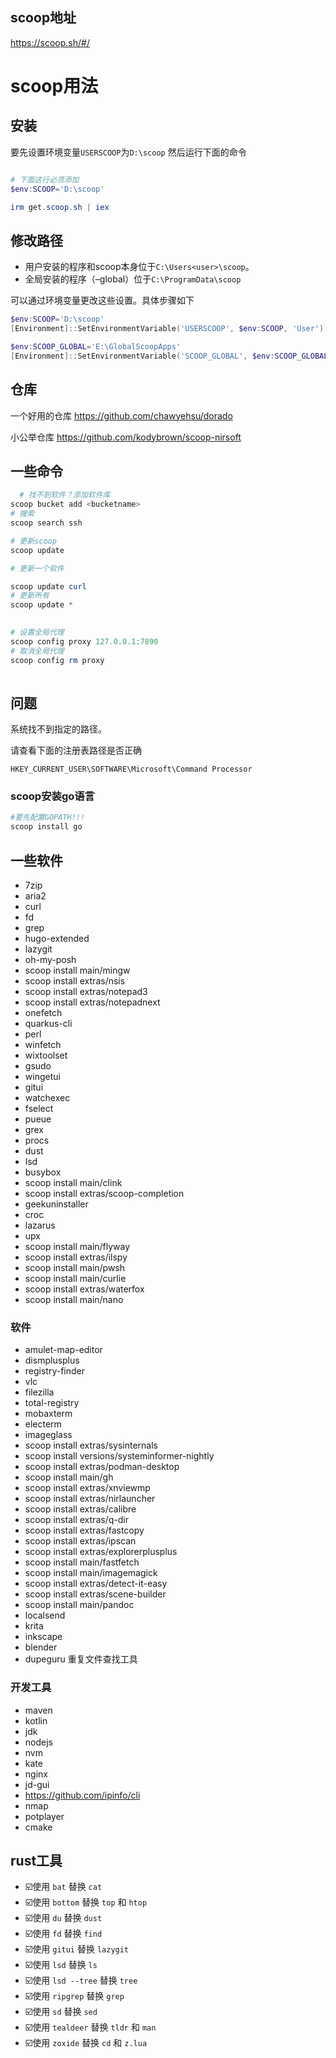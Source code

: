 
## scoop地址

<https://scoop.sh/#/>

# scoop用法

## 安装

要先设置环境变量`USERSCOOP`为`D:\scoop` 然后运行下面的命令

```powershell

# 下面这行必须添加
$env:SCOOP='D:\scoop'

irm get.scoop.sh | iex
```

## 修改路径

- 用户安装的程序和scoop本身位于`C:\Users<user>\scoop`。
- 全局安装的程序（–global）位于`C:\ProgramData\scoop`

可以通过环境变量更改这些设置。具体步骤如下

```powershell
$env:SCOOP='D:\scoop'
[Environment]::SetEnvironmentVariable('USERSCOOP', $env:SCOOP, 'User')

$env:SCOOP_GLOBAL='E:\GlobalScoopApps'
[Environment]::SetEnvironmentVariable('SCOOP_GLOBAL', $env:SCOOP_GLOBAL, 'Machine')
```

## 仓库

一个好用的仓库
<https://github.com/chawyehsu/dorado>

小公举仓库
<https://github.com/kodybrown/scoop-nirsoft>

## 一些命令

```powershell
  # 找不到软件？添加软件库
scoop bucket add <bucketname>
# 搜索
scoop search ssh

# 更新scoop
scoop update

# 更新一个软件

scoop update curl
# 更新所有
scoop update *

 
# 设置全局代理
scoop config proxy 127.0.0.1:7890
# 取消全局代理
scoop config rm proxy
 
```

## 问题

系统找不到指定的路径。

请查看下面的注册表路径是否正确

```
HKEY_CURRENT_USER\SOFTWARE\Microsoft\Command Processor
```

### scoop安装go语言

```powershell
#要先配置GOPATH!!!
scoop install go
```

## 一些软件

- 7zip
- aria2
- curl
- fd
- grep
- hugo-extended
- lazygit
- oh-my-posh
- scoop install main/mingw
- scoop install extras/nsis
- scoop install extras/notepad3
- scoop install extras/notepadnext
- onefetch
- quarkus-cli
- perl
- winfetch
- wixtoolset
- gsudo
- wingetui
- gitui
- watchexec
- fselect
- pueue
- grex
- procs
- dust
- lsd
- busybox
- scoop install main/clink
- scoop install extras/scoop-completion
- geekuninstaller
- croc
- lazarus
- upx
- scoop install main/flyway
- scoop install extras/ilspy
- scoop install main/pwsh
- scoop install main/curlie
- scoop install extras/waterfox
- scoop install main/nano

### 软件

- amulet-map-editor
- dismplusplus
- registry-finder
- vlc
- filezilla
- total-registry
- mobaxterm
- electerm
- imageglass
- scoop install extras/sysinternals
- scoop install versions/systeminformer-nightly
- scoop install extras/podman-desktop
- scoop install main/gh
- scoop install extras/xnviewmp
- scoop install extras/nirlauncher
- scoop install extras/calibre
- scoop install extras/q-dir
- scoop install extras/fastcopy
- scoop install extras/ipscan
- scoop install extras/explorerplusplus
- scoop install main/fastfetch
- scoop install main/imagemagick
- scoop install extras/detect-it-easy
- scoop install extras/scene-builder
- scoop install main/pandoc
- localsend
- krita
- inkscape
- blender
- dupeguru  重复文件查找工具

### 开发工具

- maven
- kotlin
- jdk
- nodejs
- nvm
- kate
- nginx
- jd-gui
- <https://github.com/ipinfo/cli>
- nmap
- potplayer
- cmake

## rust工具

- ☑️使用 `bat` 替换 `cat`
- ☑️使用 `bottom` 替换 `top` 和 `htop`
- ☑️使用 `du` 替换 `dust`
- ☑️使用 `fd` 替换 `find`
- ☑️使用 `gitui` 替换 `lazygit`
- ☑️使用 `lsd` 替换 `ls`
- ☑️使用 `lsd --tree` 替换 `tree`
- ☑️使用 `ripgrep` 替换 `grep`
- ☑️使用 `sd` 替换 `sed`
- ☑️使用 `tealdeer` 替换 `tldr` 和 `man`
- ☑️使用 `zoxide` 替换 `cd` 和 `z.lua`
